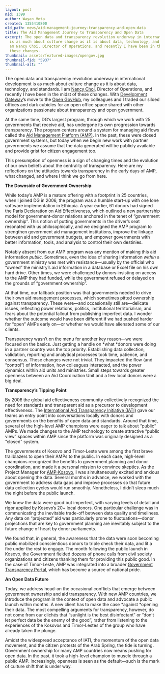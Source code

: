 ```yaml
---
layout: post
nid: 1399
author: Wayan Vota
created: 1355410800
old_path: news/aid-management-journey-transparency-and-open-data
title: The Aid Management Journey to Transparency and Open Data
excerpt: The open data and transparency revolution underway in international development
  is as much about culture change as it is about data, technology, and standards.  I
  am Nancy Choi, Director of Operations, and recently I have been in the midst of
  these changes.
thumbnail: assets/featured-images/opengov.jpg
thumbnail-fid: "5937"
thumbnail-alt: ""
---
```


The open data and transparency revolution underway in international development is as much about culture change as it is about data, technology, and standards. I am [Nancy Choi](http://www.linkedin.com/in/nmcguirechoi), Director of Operations, and recently I have been in the midst of these changes. With [Development Gateway](http://www.developmentgateway.org)’s move to the [Open GovHub](http://opengovhub.org/), my colleagues and I traded our siloed offices and dark cubicles for an open office space shared with other organizations passionate about transparency and open government.

At the same time, DG’s largest program, through which we work with 25 governments that receive aid, has undergone its own progression towards transparency. The program centers around a system for managing aid flows called the [Aid Management Platform (AMP)](/programs/aid-management-program/aid-management-platform). In the past, these were closed government systems, but today when we begin new work with partner governments we assume that the data generated will be publicly available and provide grist for citizen engagement too.

This presumption of openness is a sign of changing times and the evolution of our own beliefs about the centrality of transparency. Here are my reflections on the attitudes towards transparency in the early days of AMP, what changed, and where I think we go from here.

**The Downside of Government Ownership**

While today’s AMP is a mature offering with a footprint in 25 countries, when I joined DG in 2006, the program was a humble start-up with one lone software implementation in Ethiopia. A year earlier, 61 donors had signed the Paris Declaration on Aid Effectiveness, which outlined a new partnership model for government-donor relations anchored in the tenet of “government ownership”. This notion of putting governments in the driver’s seat resonated with us philosophically, and we designed the AMP program to strengthen government aid management institutions, improve the linkage between aid and government budgets, and empower governments with better information, tools, and analysis to control their own destinies.

Notably absent from our AMP program was any mention of making this aid information *public*. Sometimes, even the idea of sharing information *within* a government ministry was met with resistance—usually by the official who “owned” the ministry’s aid information in a database or Excel file on his own hard drive. Other times, we were challenged by donors insisting on access to the AMP they had funded, while the government refused or delayed on the grounds of “government ownership”.

At that time, our fallback position was that governments needed to drive their own aid management processes, which sometimes pitted ownership against transparency. These were—and occasionally still are—delicate issues, reflecting power relations, politics, institutional territorialism, and fears about the potential fallout from publishing imperfect data. I wonder whether the outcome would have been different if we had pushed harder for “open” AMPs early on—or whether we would have alienated some of our clients.

Transparency wasn’t on the menu for another key reason—we were focused on the basics. Just getting a handle on *what *donors were doing in a partner country was the top priority. Establishing data collection, validation, reporting and analytical processes took time, patience, and consensus. These changes were not trivial. They impacted the flow (and “control”) of information, how colleagues interacted, and the power dynamics within aid units and ministries. Small steps towards greater openness between an Aid Coordination Unit and a few local donors were a big deal.

**Transparency’s Tipping Point**

By 2008 the global aid effectiveness community collectively recognized the need for standards and transparent aid as a precursor to development effectiveness. The [International Aid Transparency Initiative (IATI)](http://www.aidtransparency.net/) gave our teams an entry point into conversations locally with donors and governments on the benefits of open data and standards. Around that time, several of the high-level AMP champions were eager to talk about “public” AMPs. We made changes to the AMP technology to create attractive “public view” spaces within AMP since the platform was originally designed as a “closed” system.

The governments of Kosovo and Timor-Leste were among the first brave trailblazers to open their AMPs to the public. In each case, high-level champions recognized the benefits to government planning and donor coordination, and made it a personal mission to convince skeptics. As the Project Manager for [AMP-Kosovo](http://public.amp-mei.net/), I was simultaneously excited and anxious about opening the data. Several months in advance, we worked with the government to address data gaps and improve processes so that future data collection cycles would run smoothly. Nonetheless, I didn’t sleep much the night before the public launch.

We knew the data were good but imperfect, with varying levels of detail and rigor applied by Kosovo’s 20+ local donors. One particular challenge was in communicating the inevitable trade-off between data quality and timeliness. Any data on “projected” aid was particularly prone to fluctuations—donor projections that are key to government planning are inevitably subject to the future change of heart by donor parliaments.

We found that, in general, the awareness that the data were soon becoming public mobilized conscientious donors to triple check their data, and lit a fire under the rest to engage. The month following the public launch in Kosovo, the Government fielded dozens of phone calls from civil society organizations and citizens thanking them for providing this public good. In the case of Timor-Leste, AMP was integrated into a broader [Government Transparency Portal](http://www.transparency.gov.tl/english.html), which has become a source of national pride.

**An Open Data Future**

Today, we address head-on the occasional conflicts that emerge between government ownership and aid transparency. With new AMP countries, we introduce the program in the context of open data and advocate a public launch within months. A new client has to make the case *against *opening their data. The most compelling arguments for transparency, however, do not come from our clichés that “sunlight is the best disinfectant” or “don’t let perfect data be the enemy of the good”, rather from listening to the experiences of the Kosovos and Timor-Lestes of the group who have already taken the plunge.

Amidst the widespread acceptance of IATI, the momentum of the open data movement, and the citizen protests of the Arab Spring, the tide is turning. Government ownership for many AMP countries now means pushing for open data. In the past, it took a high-level champion to muscle through a public AMP. Increasingly, openness is seen as the default—such is the mark of culture shift that is under way.

